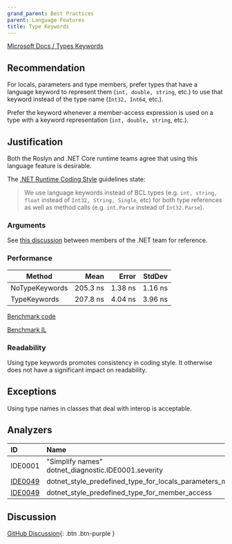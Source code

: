 ```yaml
---
grand_parent: Best Practices
parent: Language Features
title: Type Keywords
---
```


[Microsoft Docs / Types Keywords](https://docs.microsoft.com/dotnet/csharp/language-reference/keywords/built-in-types-table)

## Recommendation

For locals, parameters and type members, prefer types that have a language keyword to represent them (`int, double, string`, etc.) to use that keyword instead of the type name (`Int32, Int64`, etc.).

Prefer the keyword whenever a member-access expression is used on a type with a keyword representation (`int, double, string`, etc.).

## Justification

Both the Roslyn and .NET Core runtime teams agree that using this language feature is desirable.

The [.NET Runtime Coding Style](https://github.com/dotnet/runtime/blob/master/docs/coding-guidelines/coding-style.md) guidelines state:

> We use language keywords instead of BCL types (e.g. `int, string, float` instead of `Int32, String, Single`, etc) for both type references as well as method calls (e.g. `int.Parse` instead of `Int32.Parse`).

### Arguments

See [this discussion](https://github.com/dotnet/runtime/issues/13976) between members of the .NET team for reference.

### Performance

|         Method |     Mean |   Error |  StdDev |
|--------------- |---------:|--------:|--------:|
| NoTypeKeywords | 205.3 ns | 1.38 ns | 1.16 ns |
|   TypeKeywords | 207.8 ns | 4.04 ns | 3.96 ns |

[Benchmark code](https://github.com/kmgallahan/Style-as-Code/blob/master/Benchmarks/type_keywords_benchmark.cs)

[Benchmark IL](https://github.com/kmgallahan/Style-as-Code/blob/master/Benchmarks/type_keywords_benchmark_IL)

### Readability

Using type keywords promotes consistency in coding style. It otherwise does not have a significant impact on readability.

## Exceptions

Using type names in classes that deal with interop is acceptable.

## Analyzers

| ID | Name | Value
|:-|:-|:-|
| IDE0001 | "Simplify names"<br>dotnet_diagnostic.IDE0001.severity | |
| [IDE0049][1] | dotnet_style_predefined_type_for_locals_parameters_members | true:suggestion |
| [IDE0049][2] | dotnet_style_predefined_type_for_member_access | true:suggestion |

[1]: https://docs.microsoft.com/visualstudio/ide/editorconfig-language-conventions?#dotnet_style_predefined_type_for_locals_parameters_members
[2]: https://docs.microsoft.com/visualstudio/ide/editorconfig-language-conventions?#dotnet_style_predefined_type_for_member_access

## Discussion

[GitHub Discussion](){: .btn .btn-purple }